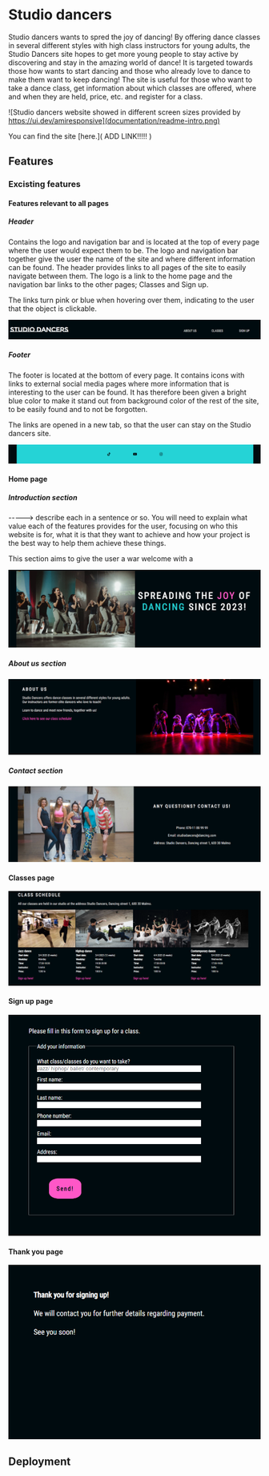 # **Studio dancers**

Studio dancers wants to spred the joy of dancing! By offering dance classes in several different styles with high class instructors for young adults, the Studio Dancers site hopes to get more young people to stay active by discovering and stay in the amazing world of dance! It is targeted towards those how wants to start dancing and those who already love to dance to make them want to keep dancing! The site is useful for those who want to take a dance class, get information about which classes are offered, where and when they are held, price, etc. and register for a class.

![Studio dancers website showed in different screen sizes provided by https://ui.dev/amiresponsive](documentation/readme-intro.png)

You can find the site [here.]( ADD LINK!!!!! )

## **Features**

### **Excisting features**

#### **Features relevant to all pages**

##### **Header**

Contains the logo and navigation bar and is located at the top of every page where the user would expect them to be. The logo and navigation bar together give the user the name of the site and where different information can be found. The header provides links to all pages of the site to easily navigate between them. The logo is a link to the home page and the navigation bar links to the other pages; Classes and Sign up.  

The links turn pink or blue when hovering over them, indicating to the user that the object is clickable. 

![Logo and navigation bar](documentation/readme-logo-nav.png)

##### **Footer**

The footer is located at the bottom of every page. It contains icons with links to external social media pages where more information that is interesting to the user can be found. It has therefore been given a bright blue color to make it stand out from background color of the rest of the site, to be easily found and to not be forgotten.

The links are opened in a new tab, so that the user can stay on the Studio dancers site. 

![Footer](documentation/readme-footer.png)

#### **Home page**

##### **Introduction section**

-----> describe each in a sentence or so. You will need to explain what value each of the features provides for the user, focusing on who this website is for, what it is that they want to achieve and how your project is the best way to help them achieve these things.

This section aims to give the user a war welcome with a 

![Introduction section](documentation/readme-intro-section.png)

##### **About us section**

![Introduction section](documentation/readme-about-us.png)

##### **Contact section**


![Introduction section](documentation/readme-contact.png)

#### **Classes page**


![Introduction section](documentation/readme-classes.png)

#### **Sign up page**


![Introduction section](documentation/readme-sign-up.png)

#### **Thank you page**


![Introduction section](documentation/readme-thank-you.png)


## **Deployment**












